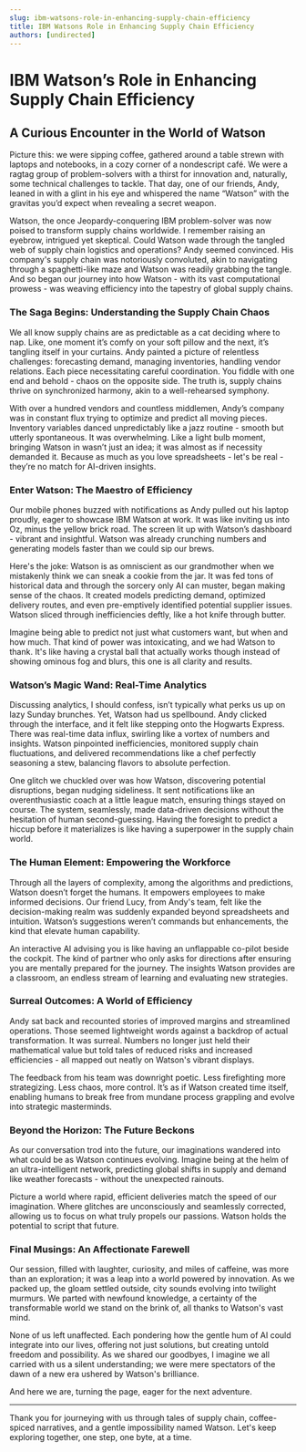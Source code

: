 ```yaml
---
slug: ibm-watsons-role-in-enhancing-supply-chain-efficiency
title: IBM Watsons Role in Enhancing Supply Chain Efficiency
authors: [undirected]
---
```



# IBM Watson’s Role in Enhancing Supply Chain Efficiency

## A Curious Encounter in the World of Watson

Picture this: we were sipping coffee, gathered around a table strewn with laptops and notebooks, in a cozy corner of a nondescript café. We were a ragtag group of problem-solvers with a thirst for innovation and, naturally, some technical challenges to tackle. That day, one of our friends, Andy, leaned in with a glint in his eye and whispered the name “Watson” with the gravitas you’d expect when revealing a secret weapon.

Watson, the once Jeopardy-conquering IBM problem-solver was now poised to transform supply chains worldwide. I remember raising an eyebrow, intrigued yet skeptical. Could Watson wade through the tangled web of supply chain logistics and operations? Andy seemed convinced. His company's supply chain was notoriously convoluted, akin to navigating through a spaghetti-like maze and Watson was readily grabbing the tangle. And so began our journey into how Watson - with its vast computational prowess - was weaving efficiency into the tapestry of global supply chains.

### The Saga Begins: Understanding the Supply Chain Chaos

We all know supply chains are as predictable as a cat deciding where to nap. Like, one moment it’s comfy on your soft pillow and the next, it’s tangling itself in your curtains. Andy painted a picture of relentless challenges: forecasting demand, managing inventories, handling vendor relations. Each piece necessitating careful coordination. You fiddle with one end and behold - chaos on the opposite side. The truth is, supply chains thrive on synchronized harmony, akin to a well-rehearsed symphony.

With over a hundred vendors and countless middlemen, Andy’s company was in constant flux trying to optimize and predict all moving pieces. Inventory variables danced unpredictably like a jazz routine - smooth but utterly spontaneous. It was overwhelming. Like a light bulb moment, bringing Watson in wasn’t just an idea; it was almost as if necessity demanded it. Because as much as you love spreadsheets - let's be real - they’re no match for AI-driven insights.

### Enter Watson: The Maestro of Efficiency

Our mobile phones buzzed with notifications as Andy pulled out his laptop proudly, eager to showcase IBM Watson at work. It was like inviting us into Oz, minus the yellow brick road. The screen lit up with Watson’s dashboard - vibrant and insightful. Watson was already crunching numbers and generating models faster than we could sip our brews.

Here's the joke: Watson is as omniscient as our grandmother when we mistakenly think we can sneak a cookie from the jar. It was fed tons of historical data and through the sorcery only AI can muster, began making sense of the chaos. It created models predicting demand, optimized delivery routes, and even pre-emptively identified potential supplier issues. Watson sliced through inefficiencies deftly, like a hot knife through butter.

Imagine being able to predict not just what customers want, but when and how much. That kind of power was intoxicating, and we had Watson to thank. It's like having a crystal ball that actually works though instead of showing ominous fog and blurs, this one is all clarity and results.

### Watson’s Magic Wand: Real-Time Analytics

Discussing analytics, I should confess, isn’t typically what perks us up on lazy Sunday brunches. Yet, Watson had us spellbound. Andy clicked through the interface, and it felt like stepping onto the Hogwarts Express. There was real-time data influx, swirling like a vortex of numbers and insights. Watson pinpointed inefficiencies, monitored supply chain fluctuations, and delivered recommendations like a chef perfectly seasoning a stew, balancing flavors to absolute perfection.

One glitch we chuckled over was how Watson, discovering potential disruptions, began nudging sideliness. It sent notifications like an overenthusiastic coach at a little league match, ensuring things stayed on course. The system, seamlessly, made data-driven decisions without the hesitation of human second-guessing. Having the foresight to predict a hiccup before it materializes is like having a superpower in the supply chain world.

### The Human Element: Empowering the Workforce

Through all the layers of complexity, among the algorithms and predictions, Watson doesn’t forget the humans. It empowers employees to make informed decisions. Our friend Lucy, from Andy's team, felt like the decision-making realm was suddenly expanded beyond spreadsheets and intuition. Watson’s suggestions weren’t commands but enhancements, the kind that elevate human capability.

An interactive AI advising you is like having an unflappable co-pilot beside the cockpit. The kind of partner who only asks for directions after ensuring you are mentally prepared for the journey. The insights Watson provides are a classroom, an endless stream of learning and evaluating new strategies.

### Surreal Outcomes: A World of Efficiency

Andy sat back and recounted stories of improved margins and streamlined operations. Those seemed lightweight words against a backdrop of actual transformation. It was surreal. Numbers no longer just held their mathematical value but told tales of reduced risks and increased efficiencies - all mapped out neatly on Watson's vibrant displays.

The feedback from his team was downright poetic. Less firefighting more strategizing. Less chaos, more control. It’s as if Watson created time itself, enabling humans to break free from mundane process grappling and evolve into strategic masterminds.

### Beyond the Horizon: The Future Beckons

As our conversation trod into the future, our imaginations wandered into what could be as Watson continues evolving. Imagine being at the helm of an ultra-intelligent network, predicting global shifts in supply and demand like weather forecasts - without the unexpected rainouts.

Picture a world where rapid, efficient deliveries match the speed of our imagination. Where glitches are unconsciously and seamlessly corrected, allowing us to focus on what truly propels our passions. Watson holds the potential to script that future.

### Final Musings: An Affectionate Farewell

Our session, filled with laughter, curiosity, and miles of caffeine, was more than an exploration; it was a leap into a world powered by innovation. As we packed up, the gloam settled outside, city sounds evolving into twilight murmurs. We parted with newfound knowledge, a certainty of the transformable world we stand on the brink of, all thanks to Watson's vast mind.

None of us left unaffected. Each pondering how the gentle hum of AI could integrate into our lives, offering not just solutions, but creating untold freedom and possibility. As we shared our goodbyes, I imagine we all carried with us a silent understanding; we were mere spectators of the dawn of a new era ushered by Watson's brilliance.

And here we are, turning the page, eager for the next adventure.

---

Thank you for journeying with us through tales of supply chain, coffee-spiced narratives, and a gentle impossibility named Watson. Let's keep exploring together, one step, one byte, at a time.